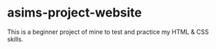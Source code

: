 # asims-project-website

This is a beginner project of mine to test and practice my HTML & CSS skills.
